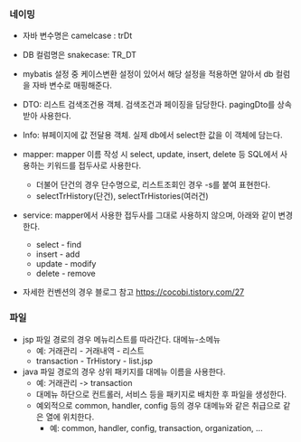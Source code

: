 ### 네이밍

- 자바 변수명은 camelcase : trDt
- DB 컬럼명은 snakecase: TR_DT
- mybatis 설정 중 케이스변환 설정이 있어서 해당 설정을 적용하면 알아서 db 컬럼을 자바 변수로 매핑해준다.


- DTO: 리스트 검색조건용 객체. 검색조건과 페이징을 담당한다. pagingDto를 상속받아 사용한다.
- Info: 뷰페이지에 값 전달용 객체. 실제 db에서 select한 값을 이 객체에 담는다.
- mapper: mapper 이름 작성 시 select, update, insert, delete 등 SQL에서 사용하는 키워드를 접두사로 사용한다.
  - 더불어 단건의 경우 단수명으로, 리스트조회인 경우 -s를 붙여 표현한다.
  - selectTrHistory(단건), selectTrHistories(여러건)
- service: mapper에서 사용한 접두사를 그대로 사용하지 않으며, 아래와 같이 변경한다.
  - select - find
  - insert - add
  - update - modify
  - delete - remove
- 자세한 컨벤션의 경우 블로그 참고 https://cocobi.tistory.com/27

### 파일

- jsp 파일 경로의 경우 메뉴리스트를 따라간다. 대메뉴-소메뉴
  - 예: 거래관리 - 거래내역 - 리스트
  - transaction - TrHistory - list.jsp
- java 파일 경로의 경우 상위 패키지를 대메뉴 이름을 사용한다.
  - 예: 거래관리 -> transaction
  - 대메뉴 하단으로 컨트롤러, 서비스 등을 패키지로 배치한 후 파일을 생성한다.
  - 예외적으로 common, handler, config 등의 경우 대메뉴와 같은 취급으로 같은 열에 위치한다.
    - 예: common, handler, config, transaction, organization, ...


